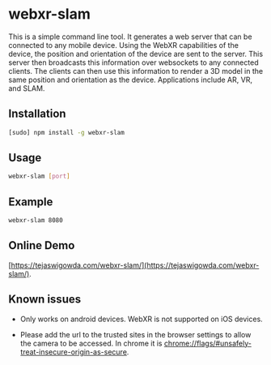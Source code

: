 # webxr-slam

This is a simple command line tool. It generates a web server that can be connected to any mobile device. Using the WebXR capabilities of the device, the position and orientation of the device are sent to the server. This server then broadcasts this information over websockets to any connected clients. The clients can then use this information to render a 3D model in the same position and orientation as the device. Applications include AR, VR, and SLAM.

## Installation

```bash
[sudo] npm install -g webxr-slam
```

## Usage

```bash
webxr-slam [port]
```

## Example

```bash
webxr-slam 8080
```

## Online Demo
[https://tejaswigowda.com/webxr-slam/](https://tejaswigowda.com/webxr-slam/).

## Known issues

- Only works on android devices. WebXR is not supported on iOS devices.

- Please add the url to the trusted sites in the browser settings to allow the camera to be accessed. In chrome it is [chrome://flags/#unsafely-treat-insecure-origin-as-secure](chrome://flags/#unsafely-treat-insecure-origin-as-secure).